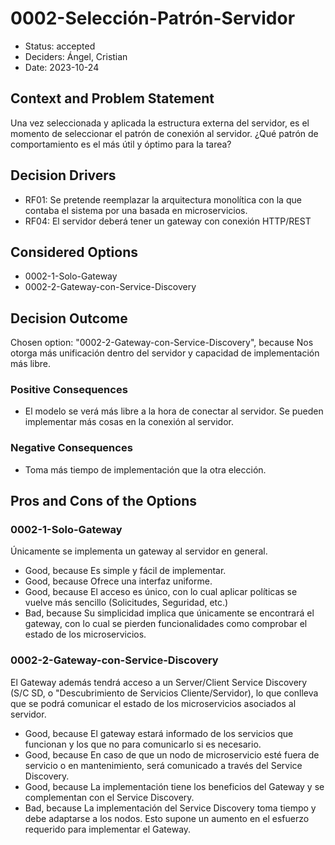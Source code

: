 # 0002-Selección-Patrón-Servidor

* Status: accepted
* Deciders: Ángel, Cristian
* Date: 2023-10-24

## Context and Problem Statement

Una vez seleccionada y aplicada la estructura externa del servidor, es el momento de seleccionar el patrón de conexión al servidor. ¿Qué patrón de comportamiento es el más útil y óptimo para la tarea?

## Decision Drivers

* RF01: Se pretende reemplazar la arquitectura monolítica con la que contaba el sistema por una basada en microservicios.
* RF04: El servidor deberá tener un gateway con conexión HTTP/REST

## Considered Options

* 0002-1-Solo-Gateway
* 0002-2-Gateway-con-Service-Discovery

## Decision Outcome

Chosen option: "0002-2-Gateway-con-Service-Discovery", because Nos otorga más unificación dentro del servidor y capacidad de implementación más libre.

### Positive Consequences

* El modelo se verá más libre a la hora de conectar al servidor. Se pueden implementar más cosas en la conexión al servidor.

### Negative Consequences

* Toma más tiempo de implementación que la otra elección.

## Pros and Cons of the Options

### 0002-1-Solo-Gateway

Únicamente se implementa un gateway al servidor en general.

* Good, because Es simple y fácil de implementar.
* Good, because Ofrece una interfaz uniforme.
* Good, because El acceso es único, con lo cual aplicar políticas se vuelve más sencillo (Solicitudes, Seguridad, etc.)
* Bad, because Su simplicidad implica que únicamente se encontrará el gateway, con lo cual se pierden funcionalidades como comprobar el estado de los microservicios.

### 0002-2-Gateway-con-Service-Discovery

El Gateway además tendrá acceso a un Server/Client Service Discovery (S/C SD, o "Descubrimiento de Servicios Cliente/Servidor), lo que conlleva que se podrá comunicar el estado de los microservicios asociados al servidor.

* Good, because El gateway estará informado de los servicios que funcionan y los que no para comunicarlo si es necesario.
* Good, because En caso de que un nodo de microservicio esté fuera de servicio o en mantenimiento, será comunicado a través del Service Discovery.
* Good, because La implementación tiene los beneficios del Gateway y se complementan con el Service Discovery.
* Bad, because La implementación del Service Discovery toma tiempo y debe adaptarse a los nodos. Esto supone un aumento en el esfuerzo requerido para implementar el Gateway.
